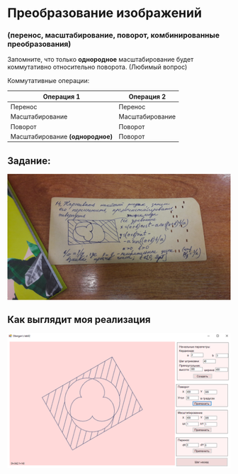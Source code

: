 # Преобразование изображений  
### (перенос, масштабирование, поворот, комбинированные преобразования)  

Запомните, что только **однородное** масштабирование будет коммутативно относительно поворота. (Любимый вопрос)   

Коммутативные операции:

| Операция 1  | Операция 2 |
| ------------- | ------------- |
| Перенос | Перенос |
| Масштабирование | Масштабирование |
| Поворот | Поворот|
|Масштабирование **(однородное)** | Поворот |

## Задание:
![task](https://raw.githubusercontent.com/Winterpuma/bmstu_CG/master/lab_02/task2.jpg)

## Как выглядит моя реализация  
![mylab](https://raw.githubusercontent.com/Winterpuma/bmstu_CG/master/lab_02/%D0%91%D0%B5%D0%B7%D1%8B%D0%BC%D1%8F%D0%BD%D0%BD%D1%8B%D0%B9.png)
